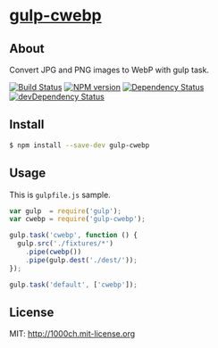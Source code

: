 # [gulp-cwebp](https://www.npmjs.org/package/gulp-cwebp)

## About

Convert JPG and PNG images to WebP with gulp task.

[![Build Status](https://travis-ci.org/1000ch/gulp-cwebp.svg?branch=master)](https://travis-ci.org/1000ch/gulp-cwebp)
[![NPM version](https://badge.fury.io/js/gulp-cwebp.svg)](http://badge.fury.io/js/gulp-cwebp)
[![Dependency Status](https://david-dm.org/1000ch/gulp-cwebp.svg)](https://david-dm.org/1000ch/gulp-cwebp)
[![devDependency Status](https://david-dm.org/1000ch/gulp-cwebp/dev-status.svg)](https://david-dm.org/1000ch/gulp-cwebp#info=devDependencies)

## Install

```sh
$ npm install --save-dev gulp-cwebp
```

## Usage

This is `gulpfile.js` sample.

```js
var gulp  = require('gulp');
var cwebp = require('gulp-cwebp');

gulp.task('cwebp', function () {
  gulp.src('./fixtures/*')
    .pipe(cwebp())
    .pipe(gulp.dest('./dest/'));
});

gulp.task('default', ['cwebp']);
```

## License

MIT: http://1000ch.mit-license.org

